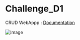 # Challenge_D1
CRUD WebAppp : [Documentation](https://github.com/kelvinmagalhaes/Challenge_D1/tree/main/WebApplication7/WebApplication7/Docs/Doxygen)

![image](https://user-images.githubusercontent.com/61787709/161472370-74d8fee2-3103-442f-85c6-f8db639e2b0c.png)

